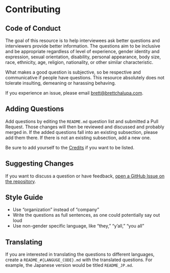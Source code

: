 # Contributing

## Code of Conduct

The goal of this resource is to help interviewees ask better questions and interviewers provide better information. The questions aim to be inclusive and be appropriate regardless of level of experience, gender identity and expression, sexual orientation, disability, personal appearance, body size, race, ethnicity, age, religion, nationality, or other similar characteristic.

What makes a good question is subjective, so be respective and communicative if people have questions. This resource absolutely does not tolerate insulting, demeaning or harassing behaving.

If you experience an issue, please email [brett@brettchalupa.com](mailto:brett@brettchalpa.com).

## Adding Questions

Add questions by editing the `README.md` question list and submitted a Pull Request. Those changes will then be reviewed and discussed and probably merged in. If the added questions fall into an existing subsection, please add them there. If there is not an existing subsection, add a new one.

Be sure to add yourself to the [Credits](https://github.com/brettchalupa/developer-interview-questions#credits) if you want to be listed.

## Suggesting Changes

If you want to discuss a question or have feedback, [open a GitHub Issue on the repository](https://github.com/brettchalupa/developer-interview-questions/issues/new).

## Style Guide

- Use “organization” instead of “company”
- Write the questions as full sentences, as one could potentially say out loud
- Use non-gender specific language, like “they,” “y’all,” “you all”

## Translating

If you are interested in translating the questions to different languages, create a `README_#{LANGUGE_CODE}.md` with the translated questions. For example, the Japanese version would be titled `README_JP.md`.